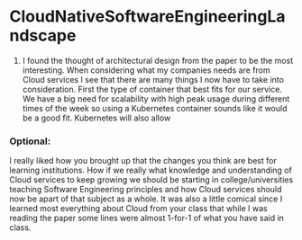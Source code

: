 # CloudNativeSoftwareEngineeringLandscape

1. I found the thought of architectural design from the paper to be the most interesting. When considering what my companies needs are from Cloud services I see that there are many things I now have to take into consideration. First the type of container that best fits for our service. We have a big need for scalability with high peak usage during different times of the week so using a Kubernetes container sounds like it would be a good fit. Kubernetes will also allow 

### Optional: 
I really liked how you brought up that the changes you think are best for learning institutions. How if we really what knowledge and understanding of Cloud services to keep growing we should be starting in college/universities teaching Software Engineering principles and how Cloud services should now be apart of that subject as a whole. It was also a little comical since I learned most everything about Cloud from your class that while I was reading the paper some lines were almost 1-for-1 of what you have said in class.
